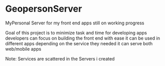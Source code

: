 # GeopersonServer
MyPersonal Server for my front end apps still on working progress

Goal of this project is to minimize task and time for developing apps
developers can focus on building the front end with ease
it can be used in different apps depending on the service they needed
it can serve both web/mobile apps

Note:
Services are scattered in the Servers i created

